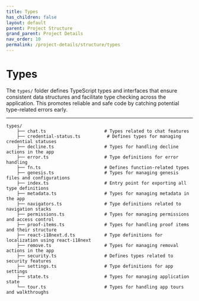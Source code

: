 ```yaml
---
title: Types
has_children: false
layout: default
parent: Project Structure
grand_parent: Project Details
nav_order: 10
permalink: /project-details/structure/types
---
```


# Types

The `types/` folder defines TypeScript types and interfaces that ensure consistent data structures and facilitate type checking across the application. This promotes reliable and safe code by catching potential type-related errors early.

---

```plaintext
types/
    ├── chat.ts                      # Types related to chat features
    ├── credential-status.ts          # Defines types for managing credential statuses
    ├── decline.ts                   # Types for handling decline actions in the app
    ├── error.ts                     # Type definitions for error handling
    ├── fn.ts                        # Defines function-related types
    ├── genesis.ts                   # Types for managing genesis files and configurations
    ├── index.ts                     # Entry point for exporting all type definitions
    ├── metadata.ts                  # Types for managing metadata in the app
    ├── navigators.ts                # Type definitions related to navigation stacks
    ├── permissions.ts               # Types for managing permissions and access control
    ├── proof-items.ts               # Types for handling proof items and their structure
    ├── react-i18next.d.ts           # Type definitions for localization using react-i18next
    ├── remove.ts                    # Types for managing removal actions in the app
    ├── security.ts                  # Defines types related to security features
    ├── settings.ts                  # Type definitions for app settings
    ├── state.ts                     # Types for managing application state
    └── tour.ts                      # Types for handling app tours and walkthroughs
```
